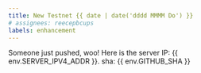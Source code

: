 ```yaml
---
title: New Testnet {{ date | date('dddd MMMM Do') }}
# assignees: reecepbcups
labels: enhancement
---
```

Someone just pushed, woo! Here is the server IP: {{ env.SERVER_IPV4_ADDR }}. sha: {{ env.GITHUB_SHA }}